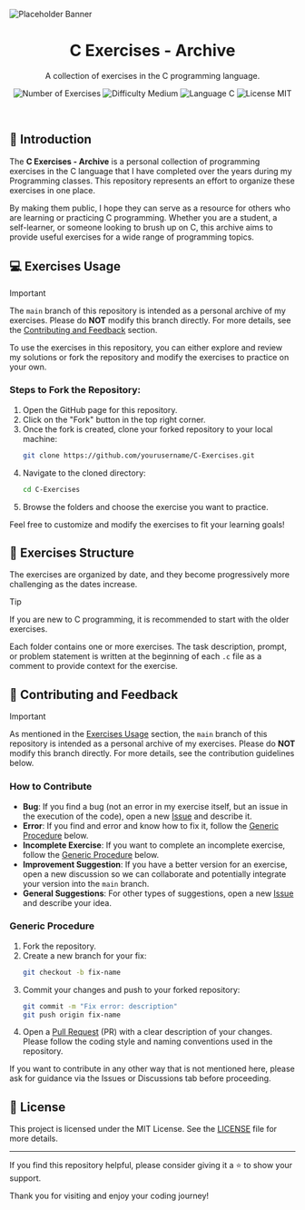 ![Placeholder Banner](https://placehold.co/1200x340?text=Banner+Placeholder&font=roboto)

<h1 align="center">
   C Exercises - Archive
</h1>

<p align="center">
   A collection of exercises in the C programming language.
</p>

<p align="center">
   <img src="https://img.shields.io/badge/Exercises-100%2B-87D3F8" alt="Number of Exercises">
   <img src="https://img.shields.io/badge/Difficulty-Medium-FFA500" alt="Difficulty Medium">
   <img src="https://img.shields.io/badge/Language-C-00599C" alt="Language C">
   <img src="https://img.shields.io/badge/License-MIT-green" alt="License MIT">
</p>

</br>

## 📖 Introduction
The **C Exercises - Archive** is a personal collection of programming exercises in the C language that I have completed over the years during my Programming classes.
This repository represents an effort to organize these exercises in one place.

By making them public, I hope they can serve as a resource for others who are learning or practicing C programming.
Whether you are a student, a self-learner, or someone looking to brush up on C, this archive aims to provide useful exercises for a wide range of programming topics.

## 💻 Exercises Usage
> [!IMPORTANT]
> The `main` branch of this repository is intended as a personal archive of my exercises. Please do **NOT** modify this branch directly.
> For more details, see the [Contributing and Feedback](#-contributing-and-feedback) section.

To use the exercises in this repository, you can either explore and review my solutions or fork the repository and modify the exercises to practice on your own.

### Steps to Fork the Repository:
1. Open the GitHub page for this repository.
2. Click on the "Fork" button in the top right corner.
3. Once the fork is created, clone your forked repository to your local machine:
   ```bash
   git clone https://github.com/yourusername/C-Exercises.git
   ```
4. Navigate to the cloned directory:
   ```bash
   cd C-Exercises
   ```
5. Browse the folders and choose the exercise you want to practice.

Feel free to customize and modify the exercises to fit your learning goals!

## 📂 Exercises Structure
The exercises are organized by date, and they become progressively more challenging as the dates increase.
> [!TIP]
> If you are new to C programming, it is recommended to start with the older exercises.

Each folder contains one or more exercises. The task description, prompt, or problem statement is written at the beginning of each `.c` file as a comment to provide context for the exercise.

## 🤝 Contributing and Feedback
> [!IMPORTANT]
> As mentioned in the [Exercises Usage](#-exercises-usage) section, the `main` branch of this repository is intended as a personal archive of my exercises. Please do **NOT** modify this branch directly.
> For more details, see the contribution guidelines below.

### How to Contribute
- **Bug**: If you find a bug (not an error in my exercise itself, but an issue in the execution of the code), open a new [Issue](https://github.com/T-i-a-7/C-Exercises/issues/new) and describe it.
- **Error**: If you find and error and know how to fix it, follow the [Generic Procedure](#generic-procedure) below.
- **Incomplete Exercise**: If you want to complete an incomplete exercise, follow the [Generic Procedure](#generic-procedure) below.
- **Improvement Suggestion**: If you have a better version for an exercise, open a new discussion so we can collaborate and potentially integrate your version into the `main` branch.
- **General Suggestions**: For other types of suggestions, open a new [Issue](https://github.com/T-i-a-7/C-Exercises/issues/new) and describe your idea.

### Generic Procedure
1. Fork the repository.
2. Create a new branch for your fix:
   ```bash
   git checkout -b fix-name
   ```
3. Commit your changes and push to your forked repository:
   ```bash
   git commit -m "Fix error: description"
   git push origin fix-name
   ```
4. Open a [Pull Request](https://github.com/T-i-a-7/C-Exercises/pulls) (PR) with a clear description of your changes.
Please follow the coding style and naming conventions used in the repository.

If you want to contribute in any other way that is not mentioned here, please ask for guidance via the Issues or Discussions tab before proceeding.

## 📄 License
This project is licensed under the MIT License. See the [LICENSE](LICENSE) file for more details.

---

If you find this repository helpful, please consider giving it a ⭐ to show your support.

Thank you for visiting and enjoy your coding journey!

